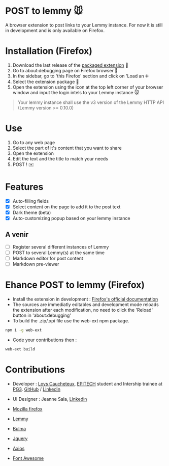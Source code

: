 # POST to lemmy :mouse:

A browser extension to post links to your Lemmy instance.
For now it is still in development and is only available on Firefox.

# Installation (Firefox)
1. Download the last release of the [packaged extension](https://github.com/NiceOpenSource/posttolemmy/releases/tag/0.1) :file_folder:
2. Go to about:debugging page on Firefox browser :bug:
3. In the sidebar, go to 'this Firefox' section and click on 'Load an :heavy_plus_sign:
4. Select the extension package :open_file_folder:
5. Open the extension using the icon at the top left corner of your browser window and input the login intels to your Lemmy instance :mouse:

> Your lemmy instance shall use the v3 version of the Lemmy HTTP API (Lemmy version >= 0.10.0)

# Use
1. Go to any web page
2. Select the part of it's content that you want to share
3. Open the extension
4. Edit the text and the title to match your needs
5. POST ! :envelope:

# Features
- [x] Auto-filling fields
- [x] Select content on the page to add it to the post text
- [x] Dark theme (beta)
- [x] Auto-customizing popup based on your lemmy instance

## A venir
- [ ] Register several different instances of Lemmy
- [ ] POST to several Lemmy(s) at the same time
- [ ] Markdown editor for post content
- [ ] Markdown pre-viewer

# Ehance POST to lemmy (Firefox)
*  Install the extension in development : [Firefox's official documentation](https://developer.mozilla.org/en/docs/Mozilla/Add-ons/WebExtensions/Your_first_WebExtension#installing)
* The sources are immediatly editables and development mode reloads the extension after each modification, no need to click the 'Reload' button in 'about:debugging'
* To build the .zip/.xpi file use the web-ext npm package.
```bash
npm i -g web-ext
```
* Code your contributions then :
```bash
web-ext build
```

# Contributions
* Developer : [Loys Caucheteux](https://cv.loys.me), [EPITECH](https://github.com/Epitech) student and Intership trainee at [PG3](https://github.com/pg3io). [GitHub](https://github.com/gummyWalrus) / [Linkedin](https://www.linkedin.com/in/loys-caucheteux-a99655205/)
* UI Designer : Jeanne Sala, [Linkedin](https://www.linkedin.com/in/jeanne-sala-846a55208/)
 
* [Mozilla firefox](https://developer.mozilla.org/fr/firefox)
* [Lemmy](https://join-lemmy.org)
* [Bulma](https://bulma.io/)
* [Jquery](https://jquery.com/)
* [Axios](https://www.npmjs.com/package/axios)
* [Font Awesome](https://www.fontawesome.com)
